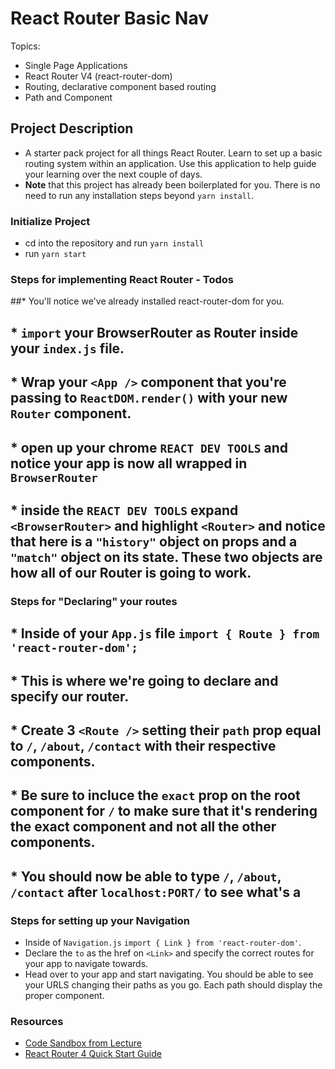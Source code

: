 # React Router Basic Nav

Topics:

* Single Page Applications
* React Router V4 (react-router-dom)
* Routing, declarative component based routing
* Path and Component

## Project Description

* A starter pack project for all things React Router. Learn to set up a basic routing system within an application. Use this application to help guide your learning over the next couple of days.
* **Note** that this project has already been boilerplated for you. There is no need to run any installation steps beyond `yarn install`.

### Initialize Project

* cd into the repository and run `yarn install`
* run `yarn start`

### Steps for implementing React Router - Todos

##* You'll notice we've already installed react-router-dom for you.
## * `import` your BrowserRouter as Router inside your `index.js` file.
## * Wrap your `<App />` component that you're passing to `ReactDOM.render()` with your new `Router` component.
## * open up your chrome `REACT DEV TOOLS` and notice your app is now all wrapped in `BrowserRouter`
## * inside the `REACT DEV TOOLS` expand `<BrowserRouter>` and highlight `<Router>` and notice that here is a `"history"` object on props and a `"match"` object on its state. These two objects are how all of our Router is going to work. 

### Steps for "Declaring" your routes

## * Inside of your `App.js` file `import { Route } from 'react-router-dom';`
## * This is where we're going to declare and specify our router.
## * Create 3 `<Route />` setting their `path` prop equal to `/`, `/about`, `/contact` with their respective components.
## * Be sure to incluce the `exact` prop on the root component for `/` to make sure that it's rendering the exact component and not all the other components.
## * You should now be able to type `/`, `/about`, `/contact` after `localhost:PORT/` to see what's a

### Steps for setting up your Navigation

* Inside of `Navigation.js` `import { Link } from 'react-router-dom'`.
* Declare the `to` as the href on `<Link>` and specify the correct routes for your app to navigate towards.
* Head over to your app and start navigating. You should be able to see your URLS changing their paths as you go. Each path should display the proper component. 

### Resources

* [Code Sandbox from Lecture](https://codesandbox.io/s/n58oqgwmP)
* [React Router 4 Quick Start Guide](https://reacttraining.com/react-router/web/guides/quick-start)
